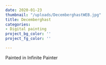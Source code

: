 ```yaml
---
date: 2020-01-23
thumbnail: "/uploads/DecemberghastWEB.jpg"
title: Decemberghast
categories:
- Digital painting
project_bg_color: ''
project_fg_color: ''

---
```

Painted in Infinite Painter